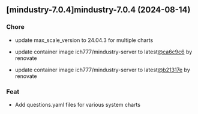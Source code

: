 

## [mindustry-7.0.4]mindustry-7.0.4 (2024-08-14)

### Chore



- update max_scale_version to 24.04.3 for multiple charts

- update container image ich777/mindustry-server to latest[@ca6c9c6](https://github.com/ca6c9c6) by renovate

- update container image ich777/mindustry-server to latest[@b21317e](https://github.com/b21317e) by renovate

### Feat



- Add questions.yaml files for various system charts